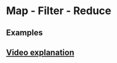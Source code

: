 # Map - Filter - Reduce

## Examples

## [Video explanation](https://www.youtube.com/watch?v=fGUIAF6thaY)